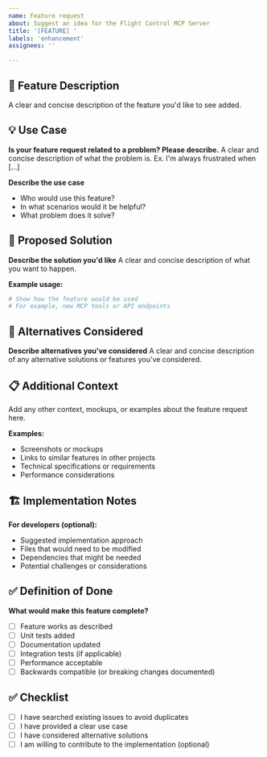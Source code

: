 ```yaml
---
name: Feature request
about: Suggest an idea for the Flight Control MCP Server
title: '[FEATURE] '
labels: 'enhancement'
assignees: ''

---
```


## 🚀 Feature Description
A clear and concise description of the feature you'd like to see added.

## 💡 Use Case
**Is your feature request related to a problem? Please describe.**
A clear and concise description of what the problem is. Ex. I'm always frustrated when [...]

**Describe the use case**
- Who would use this feature?
- In what scenarios would it be helpful?
- What problem does it solve?

## 🎯 Proposed Solution
**Describe the solution you'd like**
A clear and concise description of what you want to happen.

**Example usage:**
```python
# Show how the feature would be used
# For example, new MCP tools or API endpoints
```

## 🔄 Alternatives Considered
**Describe alternatives you've considered**
A clear and concise description of any alternative solutions or features you've considered.

## 📋 Additional Context
Add any other context, mockups, or examples about the feature request here.

**Examples:**
- Screenshots or mockups
- Links to similar features in other projects
- Technical specifications or requirements
- Performance considerations

## 🏗️ Implementation Notes
**For developers (optional):**
- Suggested implementation approach
- Files that would need to be modified
- Dependencies that might be needed
- Potential challenges or considerations

## ✅ Definition of Done
**What would make this feature complete?**
- [ ] Feature works as described
- [ ] Unit tests added
- [ ] Documentation updated
- [ ] Integration tests (if applicable)
- [ ] Performance acceptable
- [ ] Backwards compatible (or breaking changes documented)

## ✅ Checklist
- [ ] I have searched existing issues to avoid duplicates
- [ ] I have provided a clear use case
- [ ] I have considered alternative solutions
- [ ] I am willing to contribute to the implementation (optional) 